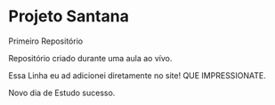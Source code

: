 # Projeto Santana
 Primeiro Repositório

 Repositório criado durante uma aula ao vívo.

Essa Linha eu ad  adicionei diretamente no site! QUE IMPRESSIONATE.

Novo dia de Estudo sucesso.
